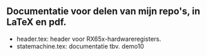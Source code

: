 Documentatie voor delen van mijn repo's, in LaTeX en pdf.
---

- header.tex: header voor RX65x-hardwareregisters.
- statemachine.tex: documentatie tbv. demo10
